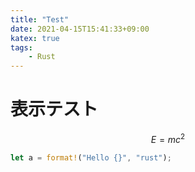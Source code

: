 ```yaml
---
title: "Test"
date: 2021-04-15T15:41:33+09:00
katex: true
tags:
    - Rust
---
```


# 表示テスト

$$
E = mc^2
$$

```rust
let a = format!("Hello {}", "rust");
```
